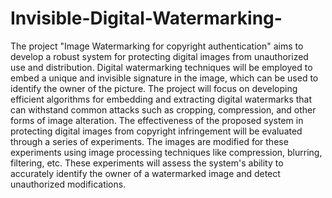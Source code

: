 # Invisible-Digital-Watermarking-
The project "Image Watermarking for copyright authentication" aims to develop a robust system for protecting digital images from unauthorized use and distribution. Digital watermarking techniques will be employed to embed a unique and invisible signature in the image, which can be used to identify the owner of the picture. The project will focus on developing efficient algorithms for embedding and extracting digital watermarks that can withstand common attacks such as cropping, compression, and other forms of image alteration.
The effectiveness of the proposed system in protecting digital images from copyright infringement will be evaluated through a series of experiments. The images are modified for these experiments using image processing techniques like compression, blurring, filtering, etc.
These experiments will assess the system's ability to accurately identify the owner of a watermarked image and detect unauthorized modifications.
